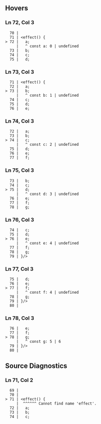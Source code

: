 ## Hovers
### Ln 72, Col 3
```marko
  70 |
  71 | <effect() {
> 72 |   a;
     |   ^ const a: 0 | undefined
  73 |   b;
  74 |   c;
  75 |   d;
```

### Ln 73, Col 3
```marko
  71 | <effect() {
  72 |   a;
> 73 |   b;
     |   ^ const b: 1 | undefined
  74 |   c;
  75 |   d;
  76 |   e;
```

### Ln 74, Col 3
```marko
  72 |   a;
  73 |   b;
> 74 |   c;
     |   ^ const c: 2 | undefined
  75 |   d;
  76 |   e;
  77 |   f;
```

### Ln 75, Col 3
```marko
  73 |   b;
  74 |   c;
> 75 |   d;
     |   ^ const d: 3 | undefined
  76 |   e;
  77 |   f;
  78 |   g;
```

### Ln 76, Col 3
```marko
  74 |   c;
  75 |   d;
> 76 |   e;
     |   ^ const e: 4 | undefined
  77 |   f;
  78 |   g;
  79 | }/>
```

### Ln 77, Col 3
```marko
  75 |   d;
  76 |   e;
> 77 |   f;
     |   ^ const f: 4 | undefined
  78 |   g;
  79 | }/>
  80 |
```

### Ln 78, Col 3
```marko
  76 |   e;
  77 |   f;
> 78 |   g;
     |   ^ const g: 5 | 6
  79 | }/>
  80 |
```

## Source Diagnostics
### Ln 71, Col 2
```marko
  69 |
  70 |
> 71 | <effect() {
     |  ^^^^^^ Cannot find name 'effect'.
  72 |   a;
  73 |   b;
  74 |   c;
```

